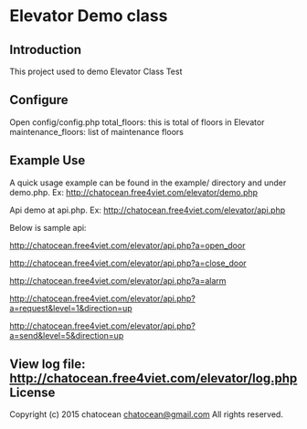 # Elevator Demo class
Introduction
------------
This project used to demo Elevator Class Test

Configure
-----------
Open config/config.php
total_floors: this is total of floors in Elevator
maintenance_floors: list of maintenance floors


Example Use
-----------
A quick usage example can be found in the example/ directory and under
demo.php. Ex: http://chatocean.free4viet.com/elevator/demo.php

Api demo at api.php. Ex: http://chatocean.free4viet.com/elevator/api.php

Below is sample api:

http://chatocean.free4viet.com/elevator/api.php?a=open_door

http://chatocean.free4viet.com/elevator/api.php?a=close_door

http://chatocean.free4viet.com/elevator/api.php?a=alarm

http://chatocean.free4viet.com/elevator/api.php?a=request&level=1&direction=up

http://chatocean.free4viet.com/elevator/api.php?a=send&level=5&direction=up


View log file: http://chatocean.free4viet.com/elevator/log.php
License
---------------------
Copyright (c) 2015 chatocean <chatocean@gmail.com>
All rights reserved.